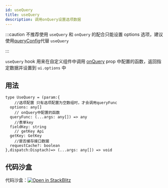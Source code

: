 ```yaml
---
id: useQuery
title: useQuery
description: 调用onQuery设置选项数据
---
```


:::caution 不推荐使用
`useQuery` 和 `onQuery` 的配合只能设置 options 选项，建议使用[queryConfig](../../use/control/other#queryconfig-设置选项)代替 `useQuery`

:::

`useQuery` hook 用来在自定义组件中调用 [onQuery](../formProp/onQuery) prop 中配置的函数，返回指定数据并设置到 `ui.options` 中

## 用法

```tsx
type UseQuery = (param:{
	//选项配置 只有选项配置为空数组时，才会调用queryFunc
  options: any[]
	// onQuery中配置的函数
  queryFunc: (...args: any[]) => any
	//表单key
  fieldKey: string
	// getKey Api
  getKey: GetKey
	//是否缓存接口数据
  requestCache?: boolean
},dispatch:Disptach)=> (...args: any[]) => void
```

## 代码沙盒

代码沙盒：[![Open in StackBlitz](https://developer.stackblitz.com/img/open_in_stackblitz.svg)](https://stackblitz.com/edit/drip-form-hkksuv?file=src/customTheme/selectField.tsx)
